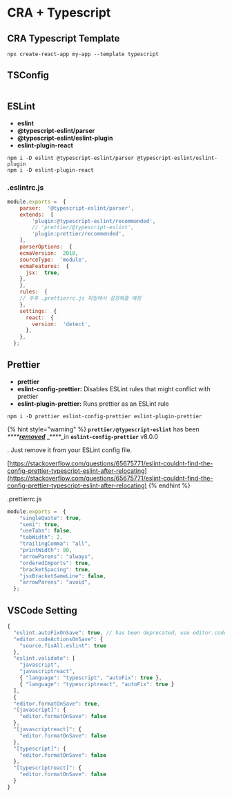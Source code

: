 # CRA + Typescript

## CRA Typescript Template

`npx create-react-app my-app --template typescript`

## TSConfig

```javascript

```

## ESLint

* **eslint**
* **@typescript-eslint/parser**
* **@typescript-eslint/eslint-plugin**
* **eslint-plugin-react**

```text
npm i -D eslint @typescript-eslint/parser @typescript-eslint/eslint-plugin
npm i -D eslint-plugin-react
```

### .eslintrc.js

```javascript
module.exports =  {
    parser:  '@typescript-eslint/parser', 
    extends:  [
        'plugin:@typescript-eslint/recommended', 
        // 'prettier/@typescript-eslint', 
        'plugin:prettier/recommended',  
    ],
    parserOptions:  {
    ecmaVersion:  2018, 
    sourceType:  'module', 
    ecmaFeatures:  {
      jsx:  true,  
    },
    },
    rules:  {
    // 추후 .prettierrc.js 파일에서 설정해줄 예정
    },
    settings:  {
      react:  {
        version:  'detect', 
      },
    },
  };
```

## Prettier

* **prettier**
* **eslint-config-prettier:** Disables ESLint rules that might conflict with prettier
* **eslint-plugin-prettier:** Runs prettier as an ESLint rule

```text
npm i -D prettier eslint-config-prettier eslint-plugin-prettier
```

{% hint style="warning" %}
**`prettier/@typescript-eslint`** has been _****_[_**removed**_](https://github.com/prettier/eslint-config-prettier/blob/main/CHANGELOG.md#version-800-2021-02-21)  _****_in **`eslint-config-prettier`** v8.0.0

. Just remove it from your ESLint config file.

[https://stackoverflow.com/questions/65675771/eslint-couldnt-find-the-config-prettier-typescript-eslint-after-relocating](https://stackoverflow.com/questions/65675771/eslint-couldnt-find-the-config-prettier-typescript-eslint-after-relocating)
{% endhint %}

.prettierrc.js

```javascript
module.exports =  {
    "singleQuote": true, 
    "semi": true,
    "useTabs": false,
    "tabWidth": 2,
    "trailingComma": "all",
    "printWidth": 80,
    "arrowParens": "always",
    "orderedImports": true,
    "bracketSpacing": true,
    "jsxBracketSameLine": false,
    "arrowParens": "avoid",
  };
```

## VSCode Setting

```javascript
{
  "eslint.autoFixOnSave": true, // has been deprecated, use editor.codeActionsOnSave 								    // instead 라고 써있었지만 주석 처리를 하면 저장 시 										// formatting이 안되어서 주석을 풀었다.
  "editor.codeActionsOnSave": {
    "source.fixAll.eslint": true
  },
  "eslint.validate": [
    "javascript",
    "javascriptreact",
    { "language": "typescript", "autoFix": true },
    { "language": "typescriptreact", "autoFix": true }
  ],
  {
  "editor.formatOnSave": true,
  "[javascript]": {
    "editor.formatOnSave": false
  },
  "[javascriptreact]": {
    "editor.formatOnSave": false
  },
  "[typescript]": {
    "editor.formatOnSave": false
  },
  "[typescriptreact]": {
    "editor.formatOnSave": false
  }
}
```

